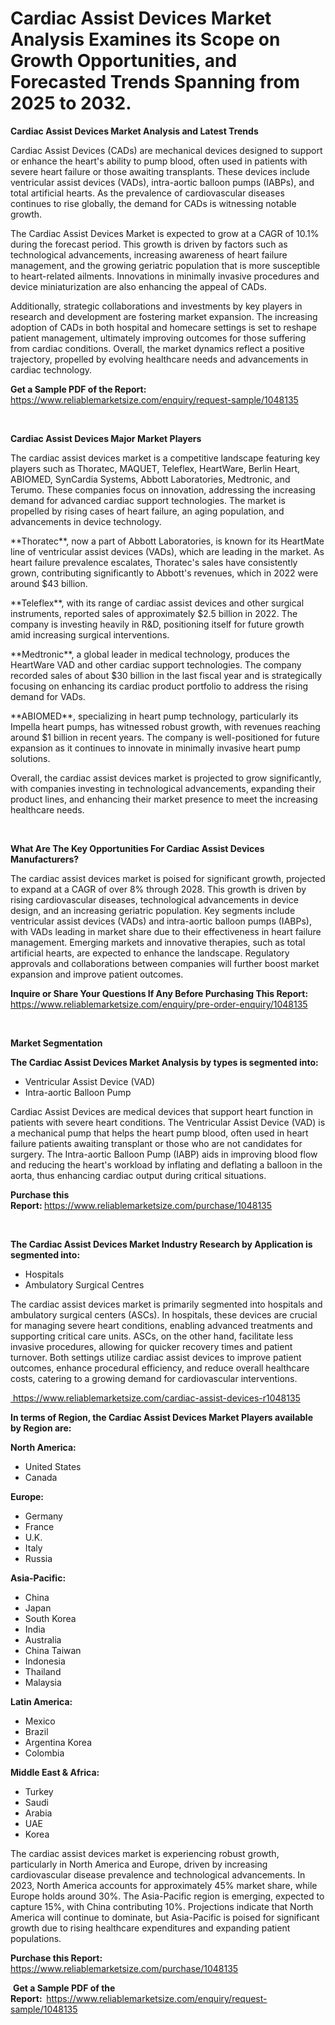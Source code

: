 <p><h1>Cardiac Assist Devices Market Analysis Examines its Scope on Growth Opportunities, and Forecasted Trends Spanning from 2025 to 2032.</h1></p><p><strong>Cardiac Assist Devices Market Analysis and Latest Trends</strong></p>
<p><p>Cardiac Assist Devices (CADs) are mechanical devices designed to support or enhance the heart's ability to pump blood, often used in patients with severe heart failure or those awaiting transplants. These devices include ventricular assist devices (VADs), intra-aortic balloon pumps (IABPs), and total artificial hearts. As the prevalence of cardiovascular diseases continues to rise globally, the demand for CADs is witnessing notable growth.</p><p>The Cardiac Assist Devices Market is expected to grow at a CAGR of 10.1% during the forecast period. This growth is driven by factors such as technological advancements, increasing awareness of heart failure management, and the growing geriatric population that is more susceptible to heart-related ailments. Innovations in minimally invasive procedures and device miniaturization are also enhancing the appeal of CADs.</p><p>Additionally, strategic collaborations and investments by key players in research and development are fostering market expansion. The increasing adoption of CADs in both hospital and homecare settings is set to reshape patient management, ultimately improving outcomes for those suffering from cardiac conditions. Overall, the market dynamics reflect a positive trajectory, propelled by evolving healthcare needs and advancements in cardiac technology.</p></p>
<p><strong>Get a Sample PDF of the Report:&nbsp;</strong> <a href="https://www.reliablemarketsize.com/enquiry/request-sample/1048135?utm_campaign=1901&utm_medium=2&utm_source=Github&utm_content=ia&utm_term=13042025&utm_id=cardiac-assist-devices">https://www.reliablemarketsize.com/enquiry/request-sample/1048135</a></p>
<p>&nbsp;</p>
<p><strong>Cardiac Assist Devices Major Market Players</strong></p>
<p><p>The cardiac assist devices market is a competitive landscape featuring key players such as Thoratec, MAQUET, Teleflex, HeartWare, Berlin Heart, ABIOMED, SynCardia Systems, Abbott Laboratories, Medtronic, and Terumo. These companies focus on innovation, addressing the increasing demand for advanced cardiac support technologies. The market is propelled by rising cases of heart failure, an aging population, and advancements in device technology.</p><p>**Thoratec**, now a part of Abbott Laboratories, is known for its HeartMate line of ventricular assist devices (VADs), which are leading in the market. As heart failure prevalence escalates, Thoratec's sales have consistently grown, contributing significantly to Abbott's revenues, which in 2022 were around $43 billion.</p><p>**Teleflex**, with its range of cardiac assist devices and other surgical instruments, reported sales of approximately $2.5 billion in 2022. The company is investing heavily in R&D, positioning itself for future growth amid increasing surgical interventions.</p><p>**Medtronic**, a global leader in medical technology, produces the HeartWare VAD and other cardiac support technologies. The company recorded sales of about $30 billion in the last fiscal year and is strategically focusing on enhancing its cardiac product portfolio to address the rising demand for VADs.</p><p>**ABIOMED**, specializing in heart pump technology, particularly its Impella heart pumps, has witnessed robust growth, with revenues reaching around $1 billion in recent years. The company is well-positioned for future expansion as it continues to innovate in minimally invasive heart pump solutions.</p><p>Overall, the cardiac assist devices market is projected to grow significantly, with companies investing in technological advancements, expanding their product lines, and enhancing their market presence to meet the increasing healthcare needs.</p></p>
<p>&nbsp;</p>
<p><strong>What Are The Key Opportunities For Cardiac Assist Devices Manufacturers?</strong></p>
<p><p>The cardiac assist devices market is poised for significant growth, projected to expand at a CAGR of over 8% through 2028. This growth is driven by rising cardiovascular diseases, technological advancements in device design, and an increasing geriatric population. Key segments include ventricular assist devices (VADs) and intra-aortic balloon pumps (IABPs), with VADs leading in market share due to their effectiveness in heart failure management. Emerging markets and innovative therapies, such as total artificial hearts, are expected to enhance the landscape. Regulatory approvals and collaborations between companies will further boost market expansion and improve patient outcomes.</p></p>
<p><strong>Inquire or Share Your Questions If Any Before Purchasing This Report:</strong> <a href="https://www.reliablemarketsize.com/enquiry/pre-order-enquiry/1048135?utm_campaign=1901&utm_medium=2&utm_source=Github&utm_content=ia&utm_term=13042025&utm_id=cardiac-assist-devices">https://www.reliablemarketsize.com/enquiry/pre-order-enquiry/1048135</a></p>
<p>&nbsp;</p>
<p><strong>Market Segmentation</strong></p>
<p><strong>The Cardiac Assist Devices Market Analysis by types is segmented into:</strong></p>
<p><ul><li>Ventricular Assist Device (VAD)</li><li>Intra-aortic Balloon Pump</li></ul></p>
<p><p>Cardiac Assist Devices are medical devices that support heart function in patients with severe heart conditions. The Ventricular Assist Device (VAD) is a mechanical pump that helps the heart pump blood, often used in heart failure patients awaiting transplant or those who are not candidates for surgery. The Intra-aortic Balloon Pump (IABP) aids in improving blood flow and reducing the heart's workload by inflating and deflating a balloon in the aorta, thus enhancing cardiac output during critical situations.</p></p>
<p><strong>Purchase this Report:&nbsp;</strong><a href="https://www.reliablemarketsize.com/purchase/1048135?utm_campaign=1901&utm_medium=2&utm_source=Github&utm_content=ia&utm_term=13042025&utm_id=cardiac-assist-devices">https://www.reliablemarketsize.com/purchase/1048135</a></p>
<p>&nbsp;</p>
<p><strong>The Cardiac Assist Devices Market Industry Research by Application is segmented into:</strong></p>
<p><ul><li>Hospitals</li><li>Ambulatory Surgical Centres</li></ul></p>
<p><p>The cardiac assist devices market is primarily segmented into hospitals and ambulatory surgical centers (ASCs). In hospitals, these devices are crucial for managing severe heart conditions, enabling advanced treatments and supporting critical care units. ASCs, on the other hand, facilitate less invasive procedures, allowing for quicker recovery times and patient turnover. Both settings utilize cardiac assist devices to improve patient outcomes, enhance procedural efficiency, and reduce overall healthcare costs, catering to a growing demand for cardiovascular interventions.</p></p>
<p><a href="https://www.reliablemarketsize.com/cardiac-assist-devices-r1048135?utm_campaign=1901&utm_medium=2&utm_source=Github&utm_content=ia&utm_term=13042025&utm_id=cardiac-assist-devices">&nbsp;https://www.reliablemarketsize.com/cardiac-assist-devices-r1048135</a></p>
<p><strong>In terms of Region, the Cardiac Assist Devices Market Players available by Region are:</strong></p>
<p>
    <p> <strong> North America: </strong>
        <ul>
            <li>United States</li>
            <li>Canada</li>
        </ul>
        </p> 
    <p> <strong> Europe: </strong>
        <ul>
            <li>Germany</li>
            <li>France</li>
            <li>U.K.</li>
            <li>Italy</li>
            <li>Russia</li>
        </ul>
        </p> 
    <p> <strong> Asia-Pacific: </strong>
        <ul>
            <li>China</li>
            <li>Japan</li>
            <li>South Korea</li>
            <li>India</li>
            <li>Australia</li>
            <li>China Taiwan</li>
            <li>Indonesia</li>
            <li>Thailand</li>
            <li>Malaysia</li>
        </ul>
        </p> 
    <p> <strong> Latin America: </strong>
        <ul>
            <li>Mexico</li>
            <li>Brazil</li>
            <li>Argentina Korea</li>
            <li>Colombia</li>
        </ul>
        </p> 
    <p> <strong> Middle East & Africa: </strong>
        <ul>
            <li>Turkey</li>
            <li>Saudi</li>
            <li>Arabia</li>
            <li>UAE</li>
            <li>Korea</li>
        </ul>
    </p>
    </p>
<p><p>The cardiac assist devices market is experiencing robust growth, particularly in North America and Europe, driven by increasing cardiovascular disease prevalence and technological advancements. In 2023, North America accounts for approximately 45% market share, while Europe holds around 30%. The Asia-Pacific region is emerging, expected to capture 15%, with China contributing 10%. Projections indicate that North America will continue to dominate, but Asia-Pacific is poised for significant growth due to rising healthcare expenditures and expanding patient populations.</p></p>
<p><strong>Purchase this Report: </strong><a href="https://www.reliablemarketsize.com/purchase/1048135?utm_campaign=1901&utm_medium=2&utm_source=Github&utm_content=ia&utm_term=13042025&utm_id=cardiac-assist-devices">https://www.reliablemarketsize.com/purchase/1048135</a></p>
<p>&nbsp;<strong>Get a Sample PDF of the Report:&nbsp;&nbsp;</strong><a href="https://www.reliablemarketsize.com/enquiry/request-sample/1048135?utm_campaign=1901&utm_medium=2&utm_source=Github&utm_content=ia&utm_term=13042025&utm_id=cardiac-assist-devices">https://www.reliablemarketsize.com/enquiry/request-sample/1048135</a></p>
<p><strong></strong></p>
<p><p></p><p></p><p></p></p>